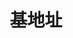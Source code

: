 ﻿---
title: 基地址
position_number: 1
type:
description: |+

parameters:
    -
        name:
        type: string
        mandatory: false
        default:
        description:
        ranges:
content_markdown: 基地址 ws://soeasyex.github.io/private
left_code_blocks:
    -
        code_block:
        title: Python
        language: python
right_code_blocks:
    -
        code_block:
        title: Response
        language: json
---
